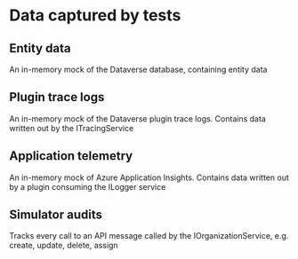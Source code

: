 # Data captured by tests

## Entity data

An in-memory mock of the Dataverse database, containing entity data

## Plugin trace logs

An in-memory mock of the Dataverse plugin trace logs. Contains data written out by the ITracingService

## Application telemetry

An in-memory mock of Azure Application Insights. Contains data written out by a plugin consuming the ILogger service

## Simulator audits

Tracks every call to an API message called by the IOrganizationService, e.g. create, update, delete, assign